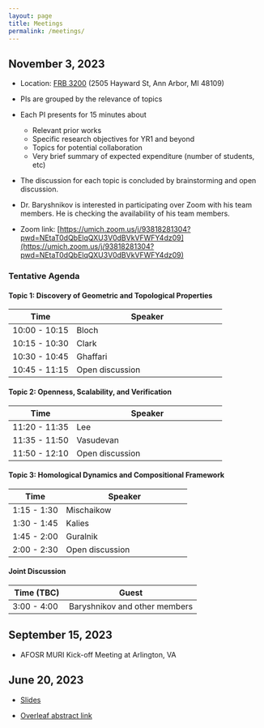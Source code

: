 ```yaml
---
layout: page
title: Meetings
permalink: /meetings/
---
```



## November 3, 2023

* Location: [FRB 3200](https://www.google.com/maps/place/Robotics+Building+(FMCRB)/@42.2938494,-83.7119045,17z/data=!4m6!3m5!1s0x883cafd72c7833fb:0x9e6d97554b1b2ca!8m2!3d42.2943546!4d-83.7097256!16s%2Fg%2F11j21dyf6s?authuser=0&entry=ttu) (2505 Hayward St, Ann Arbor, MI 48109)

* PIs are grouped by the relevance of topics
* Each PI presents for 15 minutes about
    * Relevant prior works
    * Specific research objectives for YR1 and beyond
    * Topics for potential collaboration
    * Very brief summary of expected expenditure (number of students, etc)
* The discussion for each topic is concluded by brainstorming and open discussion. 
* Dr. Baryshnikov is interested in participating over Zoom with his team members. He is checking the availability of his team members. 

* Zoom link: [https://umich.zoom.us/j/93818281304?pwd=NEtaT0dQbElqQXU3V0dBVkVFWFY4dz09](https://umich.zoom.us/j/93818281304?pwd=NEtaT0dQbElqQXU3V0dBVkVFWFY4dz09)



### Tentative Agenda

<style>
    table th:first-of-type {
width: 30%;
    }
    table th:nth-of-type(2) {
width: 70%;
    }
</style>

#### Topic 1: Discovery of Geometric and Topological Properties

| Time | Speaker |
| ---- | ------- |
| 10:00 - 10:15 | Bloch |
| 10:15 - 10:30 | Clark |
| 10:30 - 10:45 | Ghaffari |
| 10:45 - 11:15 | Open discussion |

#### Topic 2: Openness, Scalability, and Verification

| Time | Speaker |
| ---- | ------- |
| 11:20 - 11:35 | Lee |
| 11:35 - 11:50 | Vasudevan |
| 11:50 - 12:10 | Open discussion |

#### Topic 3: Homological Dynamics and Compositional Framework

| Time | Speaker |
| ---- | ------- |
| 1:15 - 1:30 | Mischaikow |
| 1:30 - 1:45 | Kalies |
| 1:45 - 2:00 | Guralnik |
| 2:00 - 2:30 | Open discussion |

#### Joint Discussion

| Time (TBC) | Guest |
| ---- | ------- |
| 3:00 - 4:00 | Baryshnikov and other members |


## September 15, 2023

* AFOSR MURI Kick-off Meeting at Arlington, VA

## June 20, 2023

* [Slides](../files/MURI0623.pdf)

* [Overleaf abstract link](https://www.overleaf.com/2334758638grmdwgxtptqy)

<!--* [Baryshnikov Team](../files/yuliy.pdf)-->


